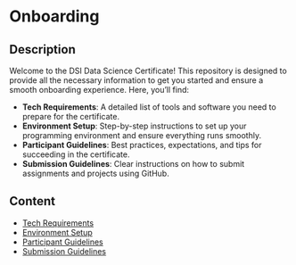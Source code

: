 # Onboarding

## Description

Welcome to the DSI Data Science Certificate! This repository is designed to provide all the necessary information to get you started and ensure a smooth onboarding experience. Here, you’ll find:  
- **Tech Requirements**: A detailed list of tools and software you need to prepare for the certificate.  
- **Environment Setup**: Step-by-step instructions to set up your programming environment and ensure everything runs smoothly.  
- **Participant Guidelines**: Best practices, expectations, and tips for succeeding in the certificate.  
- **Submission Guidelines**: Clear instructions on how to submit assignments and projects using GitHub.  

## Content
* [Tech Requirements](https://github.com/UofT-DSI/onboarding/blob/main/onboarding_documents/tech_requirements.md)
* [Environment Setup](https://github.com/UofT-DSI/onboarding/tree/main/environment_setup)
* [Participant Guidelines](https://github.com/UofT-DSI/onboarding/blob/main/onboarding_documents/participant_guidelines.md)
* [Submission Guidelines](https://github.com/UofT-DSI/onboarding/blob/main/onboarding_documents/submissions.md)

